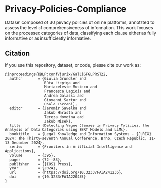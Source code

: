 # Privacy-Policies-Compliance

Dataset composed of 30 privacy policies of online platforms, annotated to assess the level of comprehensiveness of information. This work focuses on the processed categories of data, classifying each clause either as fully informative or as insufficiently informative. 

## Citation

If you use this repository, dataset, or code, please cite our work as:


```
@inproceedings{DBLP:conf/jurix/GalliGFGLPRST22,
  author       = {Giulia Grundler and
                  Rūta Liepiņa and
                  Mariaceleste Musicco and
                  Francesca Lagioia and
                  Andrea Galassi and
                  Giovanni Sartor and
                  Paolo Torroni},
  editor       = {Jaromir Savelka and
                  Jakub Harasta and
                  Tereza Novotna and
                  Jakub Misek},
  title        = {Detecting Vague Clauses in Privacy Policies: the Analysis of Data Categories using BERT Models and LLMs},
  booktitle    = {Legal Knowledge and Information Systems - {JURIX} 2024: The Thirty-seventh Annual Conference, Brno, Czech Republic, 11-13 December 2024},
  series       = {Frontiers in Artificial Intelligence and Applications},
  volume       = {395},
  pages        = {72--83},
  publisher    = {{IOS} Press},
  year         = {2024},
  url          = {https://doi.org/10.3233/FAIA241235},
  doi          = {10.3233/FAIA220465}
}

```
